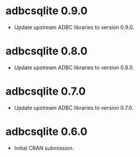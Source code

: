 # adbcsqlite 0.9.0

- Update upstream ADBC libraries to version 0.9.0.

# adbcsqlite 0.8.0

- Update upstream ADBC libraries to version 0.8.0.

# adbcsqlite 0.7.0

- Update upstream ADBC libraries to version 0.7.0.

# adbcsqlite 0.6.0

* Initial CRAN submission.

